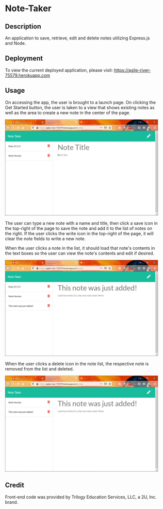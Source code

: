 # Note-Taker
## Description
An application to save, retrieve, edit and delete notes utilizing Express.js and Node.

## Deployment
To view the current deployed application, please visit: https://agile-river-75579.herokuapp.com

## Usage
On accessing the app, the user is brought to a launch page. On clicking the Get Started button, the user is taken to a view that shows existing notes as well as the area to create a new note in the center of the page.

![note-taker-view](assets/note-taker-view.png)

The user can type a new note with a name and title, then click a save icon in the top-right of the page to save the note and add it to the list of notes on the right. If the user clicks the write icon in the top-right of the page, it will clear the note fields to write a new note.

When the user clicks a note in the list, it should load that note's contents in the text boxes so the user can view the note's contents and edit if desired.

![note-taker-add-note](assets/note-taker-add-note.png)

When the user clicks a delete icon in the note list, the respective note is removed from the list and deleted.

![note-taker-deleted](assets/note-taker-deleted.png)

## Credit
Front-end code was provided by Trilogy Education Services, LLC, a 2U, Inc. brand.